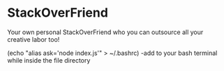 # StackOverFriend
Your own personal StackOverFriend who you can outsource all your creative labor too!


(echo "alias ask='node index.js'" > ~/.bashrc)
-add to your bash terminal while inside the file directory
